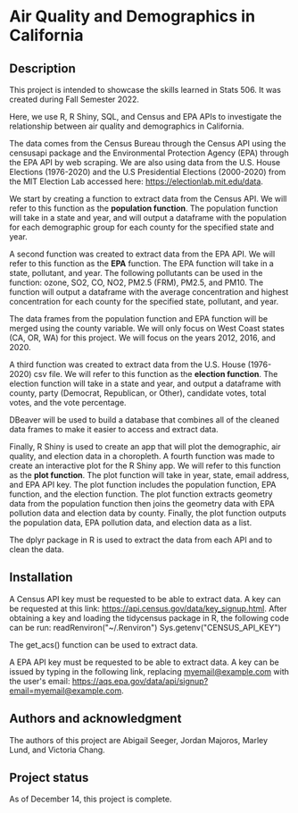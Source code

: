 # Air Quality and Demographics in California

## Description

This project is intended to showcase the skills learned in Stats 506. It was created during Fall Semester 2022.

Here, we use R, R Shiny, SQL, and Census and EPA APIs to investigate the relationship between air quality and demographics in California.

The data comes from the Census Bureau through the Census API using the censusapi package and the Environmental Protection Agency (EPA) through the EPA API by web scraping. We are also using data from the U.S. House Elections (1976-2020) and the U.S Presidential Elections (2000-2020) from the MIT Election Lab accessed here: https://electionlab.mit.edu/data.

We start by creating a function to extract data from the Census API. We will refer to this function as the **population function**. The population function will take in a state and year, and will output a dataframe with the population for each demographic group for each county for the specified state and year.

A second function was created to extract data from the EPA API. We will refer to this function as the **EPA** function. The EPA function will take in a state, pollutant, and year. The following pollutants can be used in the function: ozone, SO2, CO, NO2, PM2.5 (FRM), PM2.5, and PM10. The function will output a dataframe with the average concentration and highest concentration for each county for the specified state, pollutant, and year.

The data frames from the population function and EPA function will be merged using the county variable. We will only focus on West Coast states (CA, OR, WA) for this project. We will focus on the years 2012, 2016, and 2020.

A third function was created to extract data from the U.S. House (1976-2020) csv file. We will refer to this function as the **election function**. The election function will take in a state and year, and output a dataframe with county, party (Democrat, Republican, or Other), candidate votes, total votes, and the vote percentage.

DBeaver will be used to build a database that combines all of the cleaned data frames to make it easier to access and extract data.

Finally, R Shiny is used to create an app that will plot the demographic, air quality, and election data in a choropleth. A fourth function was made to create an interactive plot for the R Shiny app. We will refer to this function as the **plot function**. The plot function will take in year, state, email address, and EPA API key. The plot function includes the population function, EPA function, and the election function. The plot function extracts geometry data from the population function then joins the geometry data with EPA pollution data and election data by county. Finally, the plot function outputs the population data, EPA pollution data, and election data as a list.

The dplyr package in R is used to extract the data from each API and to clean the data.

## Installation

A Census API key must be requested to be able to extract data. A key can be requested at this link: https://api.census.gov/data/key_signup.html. After obtaining a key and loading the tidycensus package in R, the following code can be run:
readRenviron("~/.Renviron")
Sys.getenv("CENSUS_API_KEY")

The get_acs() function can be used to extract data.

A EPA API key must be requested to be able to extract data. A key can be issued by typing in the following link, replacing myemail@example.com with the user's email: https://aqs.epa.gov/data/api/signup?email=myemail@example.com.


## Authors and acknowledgment

The authors of this project are Abigail Seeger, Jordan Majoros, Marley Lund, and Victoria Chang. 

## Project status

As of December 14, this project is complete. 
